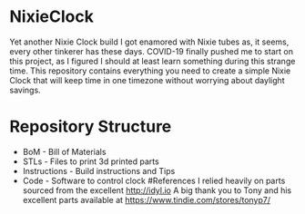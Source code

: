 # NixieClock
Yet another Nixie Clock build
I got enamored with Nixie tubes as, it seems, every other tinkerer has these days.  COVID-19 finally pushed me to start on this project, as I figured I should at least learn something during this strange time.  This repository contains everything you need to create a simple Nixie Clock that will keep time in one timezone without worrying about daylight savings.
# Repository Structure
* BoM - Bill of Materials
* STLs - Files to print 3d printed parts
* Instructions - Build instructions and Tips
* Code - Software to control clock
#References
I relied heavily on parts sourced from the excellent http://idyl.io A big thank you to Tony and his excellent parts available at https://www.tindie.com/stores/tonyp7/
